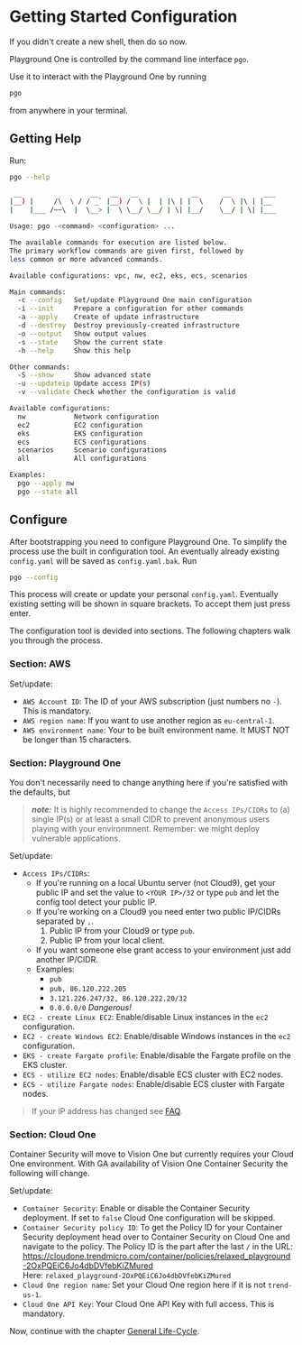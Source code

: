 # Getting Started Configuration

If you didn't create a new shell, then do so now.

Playground One is controlled by the command line interface `pgo`.

Use it to interact with the Playground One by running

```sh
pgo
```

from anywhere in your terminal.

## Getting Help

Run:

```sh
pgo --help
```

```sh
 __                 __   __   __             __      __        ___
|__) |     /\  \ / / _` |__) /  \ |  | |\ | |  \    /  \ |\ | |__
|    |___ /~~\  |  \__> |  \ \__/ \__/ | \| |__/    \__/ | \| |___

Usage: pgo -<command> <configuration> ...

The available commands for execution are listed below.
The primary workflow commands are given first, followed by
less common or more advanced commands.

Available configurations: vpc, nw, ec2, eks, ecs, scenarios

Main commands:
  -c --config   Set/update Playground One main configuration
  -i --init     Prepare a configuration for other commands
  -a --apply    Create of update infrastructure
  -d --destroy  Destroy previously-created infrastructure
  -o --output   Show output values
  -s --state    Show the current state
  -h --help     Show this help

Other commands:
  -S --show     Show advanced state
  -u --updateip Update access IP(s)
  -v --validate Check whether the configuration is valid

Available configurations:
  nw            Network configuration
  ec2           EC2 configuration
  eks           EKS configuration
  ecs           ECS configurations
  scenarios     Scenario configurations
  all           All configurations

Examples:
  pgo --apply nw
  pgo --state all
```

## Configure

After bootstrapping you need to configure Playground One. To simplify the process use the built in configuration tool. An eventually already existing `config.yaml` will be saved as `config.yaml.bak`. Run

```sh
pgo --config
```

This process will create or update your personal `config.yaml`. Eventually existing setting will be shown in square brackets. To accept them just press enter.

The configuration tool is devided into sections. The following chapters walk you through the process.

### Section: AWS

Set/update:

- `AWS Account ID`: The ID of your AWS subscription (just numbers no `-`). This is mandatory.
- `AWS region name`: If you want to use another region as `eu-central-1`.
- `AWS environment name`: Your to be built environment name. It MUST NOT be longer than 15 characters.

### Section: Playground One

You don't necessarily need to change anything here if you're satisfied with the defaults, but

> ***note:*** It is highly recommended to change the `Access IPs/CIDRs` to (a) single IP(s) or at least a small CIDR to prevent anonymous users playing with your environmnent. Remember: we might deploy vulnerable applications.

Set/update:

- `Access IPs/CIDRs`:
  - If you're running on a local Ubuntu server (not Cloud9), get your public IP and set the value to `<YOUR IP>/32` or type `pub` and let the config tool detect your public IP.
  - If you're working on a Cloud9 you need enter two public IP/CIDRs separated by `,`.
    1. Public IP from your Cloud9 or type `pub`.
    2. Public IP from your local client.  
  - If you want someone else grant access to your environment just add another IP/CIDR.
  - Examples:
    - `pub`
    - `pub, 86.120.222.205`
    - `3.121.226.247/32, 86.120.222.20/32`
    - `0.0.0.0/0` *Dangerous!*
- `EC2 - create Linux EC2`: Enable/disable Linux instances in the `ec2` configuration.
- `EC2 - create Windows EC2`: Enable/disable Windows instances in the `ec2` configuration.
- `EKS - create Fargate profile`: Enable/disable the Fargate profile on the EKS cluster.
- `ECS - utilize EC2 nodes`: Enable/disable ECS cluster with EC2 nodes.
- `ECS - utilize Fargate nodes`: Enable/disable ECS cluster with Fargate nodes.

> If your IP address has changed see [FAQ](../faq.md#my-ip-address-has-changed-and-i-cannot-access-my-apps-anymore).

### Section: Cloud One

Container Security will move to Vision One but currently requires your Cloud One environment. With GA availability of Vision One Container Security the following will change.

Set/update:

- `Container Security`: Enable or disable the Container Security deployment. If set to `false` Cloud One configuration will be skipped.
- `Container Security policy ID`: To get the Policy ID for your Container Security deployment head over to Container Security on Cloud One and navigate to the policy. The Policy ID is the part after the last `/` in the URL: <https://cloudone.trendmicro.com/container/policies/relaxed_playground-2OxPQEiC6Jo4dbDVfebKiZMured><br>Here: `relaxed_playground-2OxPQEiC6Jo4dbDVfebKiZMured`
- `Cloud One region name`: Set your Cloud One region here if it is not `trend-us-1`.
- `Cloud One API Key`: Your Cloud One API Key with full access. This is mandatory.

Now, continue with the chapter [General Life-Cycle](life-cycle.md).